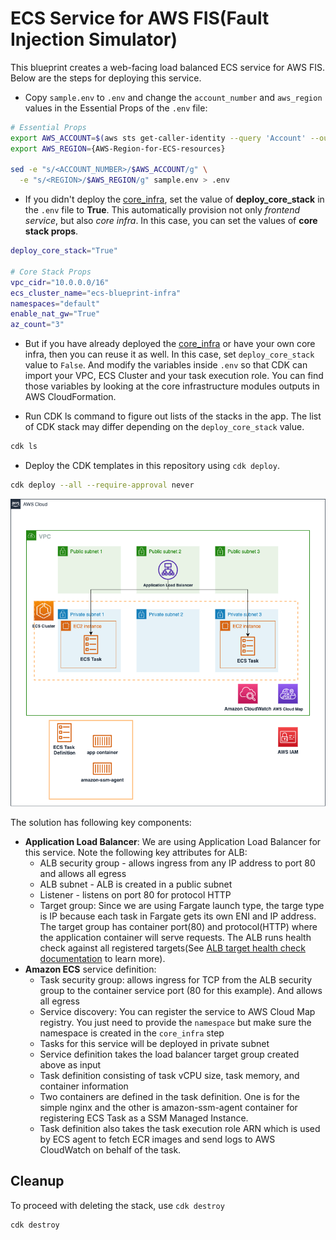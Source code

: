 # ECS Service for AWS FIS(Fault Injection Simulator)

This blueprint creates a web-facing load balanced ECS service for AWS FIS. Below are the steps for deploying this service.


* Copy `sample.env` to `.env` and change the `account_number` and `aws_region` values in the Essential Props of the `.env` file:
```bash
# Essential Props
export AWS_ACCOUNT=$(aws sts get-caller-identity --query 'Account' --output text)
export AWS_REGION={AWS-Region-for-ECS-resources}

sed -e "s/<ACCOUNT_NUMBER>/$AWS_ACCOUNT/g" \
  -e "s/<REGION>/$AWS_REGION/g" sample.env > .env
```

* If you didn't deploy the [core_infra](../core_infra/README.md), set the value of **deploy_core_stack** in the `.env` file to **True**. This automatically provision not only *frontend service*, but also *core infra*. In this case, you can set the values of **core stack props**.
```bash
deploy_core_stack="True"

# Core Stack Props
vpc_cidr="10.0.0.0/16"
ecs_cluster_name="ecs-blueprint-infra"
namespaces="default"
enable_nat_gw="True"
az_count="3"
```

* But if you have already deployed the [core_infra](../core_infra/README.md) or have your own core infra, then you can reuse it as well. In this case, set `deploy_core_stack` value to `False`. And modify the variables inside `.env` so that CDK can import your VPC, ECS Cluster and your task execution role. You can find those variables by looking at the core infrastructure modules outputs in AWS CloudFormation.

* Run CDK ls command to figure out lists of the stacks in the app. The list of CDK stack may differ depending on the `deploy_core_stack` value.
```bash
cdk ls
```

* Deploy the CDK templates in this repository using `cdk deploy`.
```bash
cdk deploy --all --require-approval never
```

<p align="center">
  <img src="../../docs/fis-service.png"/>
</p>

The solution has following key components:

* **Application Load Balancer**: We are using Application Load Balancer for this service. Note the following key attributes for ALB:
  * ALB security group - allows ingress from any IP address to port 80 and allows all egress
  * ALB subnet - ALB is created in a public subnet
  * Listener - listens on port 80 for protocol HTTP
  * Target group: Since we are using Fargate launch type, the targe type is IP because each task in Fargate gets its own ENI and IP address. The target group has container port(80) and protocol(HTTP) where the application container will serve requests. The ALB runs health check against all registered targets(See [ALB target health check documentation](https://docs.aws.amazon.com/elasticloadbalancing/latest/application/target-group-health-checks.html) to learn more).
* **Amazon ECS** service definition:
  * Task security group: allows ingress for TCP from the ALB security group to the container service port (80 for this example). And allows all egress
  * Service discovery: You can register the service to AWS Cloud Map registry. You just need to provide the `namespace` but make sure the namespace is created in the `core_infra` step
  * Tasks for this service will be deployed in private subnet
  * Service definition takes the load balancer target group created above as input
  * Task definition consisting of task vCPU size, task memory, and container information
  * Two containers are defined in the task definition. One is for the simple nginx and the other is amazon-ssm-agent container for registering ECS Task as a SSM Managed Instance.
  * Task definition also takes the task execution role ARN which is used by ECS agent to fetch ECR images and send logs to AWS CloudWatch on behalf of the task.

## Cleanup
To proceed with deleting the stack, use `cdk destroy`
```bash
cdk destroy
```
